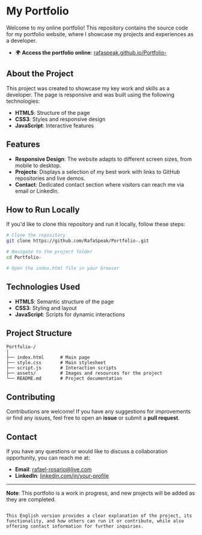 # My Portfolio

Welcome to my online portfolio! This repository contains the source code for my portfolio website, where I showcase my projects and experiences as a developer.

- 🌍 **Access the portfolio online**: [rafaspeak.github.io/Portfolio-](https://rafaspeak.github.io/Portfolio-Minimalista/)

## About the Project

This project was created to showcase my key work and skills as a developer. The page is responsive and was built using the following technologies:

- **HTML5**: Structure of the page
- **CSS3**: Styles and responsive design
- **JavaScript**: Interactive features

## Features

- **Responsive Design**: The website adapts to different screen sizes, from mobile to desktop.
- **Projects**: Displays a selection of my best work with links to GitHub repositories and live demos.
- **Contact**: Dedicated contact section where visitors can reach me via email or LinkedIn.

## How to Run Locally

If you'd like to clone this repository and run it locally, follow these steps:

```bash
# Clone the repository
git clone https://github.com/RafaSpeak/Portfolio-.git

# Navigate to the project folder
cd Portfolio-

# Open the index.html file in your browser
```

## Technologies Used

- **HTML5**: Semantic structure of the page
- **CSS3**: Styling and layout
- **JavaScript**: Scripts for dynamic interactions

## Project Structure

```plaintext
Portfolio-/
│
├── index.html      # Main page
├── style.css       # Main stylesheet
├── script.js       # Interaction scripts
├── assets/         # Images and resources for the project
└── README.md       # Project documentation
```

## Contributing

Contributions are welcome! If you have any suggestions for improvements or find any issues, feel free to open an **issue** or submit a **pull request**.

## Contact

If you have any questions or would like to discuss a collaboration opportunity, you can reach me at:

- **Email**: rafael-rosario@live.com
- **LinkedIn**: [linkedin.com/in/your-profile](linkedin.com/in/rafaeldorosário)

---

**Note**: This portfolio is a work in progress, and new projects will be added as they are completed.
```

This English version provides a clear explanation of the project, its functionality, and how others can run it or contribute, while also offering contact information for further inquiries.